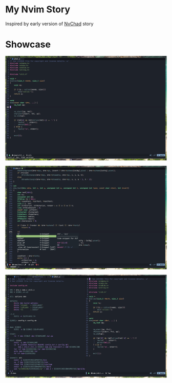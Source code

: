 # My Nvim Story
Inspired by early version of [NvChad](https://github.com/NvChad/NvChad) story 

# Showcase
![Screenshot](screenshot_1.png)

![Screenshot](screenshot_2.png)

![Screenshot](screenshot_3.png)
